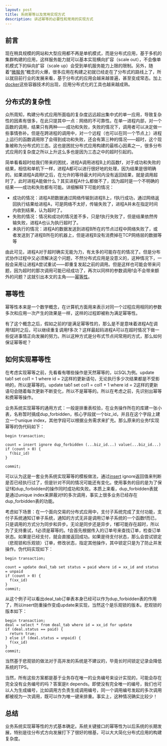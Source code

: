 ```yaml
---
layout: post
title: 系统幂等以及常用实现方式
description: 讲述幂等的必要性和常用的实现方式
---
```


## 前言 ##

现在稍具规模的网站和大型应用都不再是单机模式，而是分布式应用，基于多机的集群构建的应用，这样服务能力就可以基本实现横向扩容（scale out），不会像单机模式下的纵向扩容（scale up）会受到单机服务能力上限的限制。另外，随着“[微服务]”概念的火爆，很多应用在构建之初就已经走在了分布式的路线上了，所以就目前行业的发展来看，基于分布式的应用会越来越普遍，甚至变成常态。加上[docker]这些容器技术的出现，应用分布式化的工具也越来越成熟。

## 分布式的复杂性 ##

众所周知，构建分布式应用所面临的复杂度远远超出集中式的单一应用，导致复杂性的因素有很多，在此只提其中一点：网络的不可靠性。在单一进程内部，对一个函数的调用，结果只有两种——成功和失败，失败的情况下，调用者可以决定做一些事情弥补。但是在跨进程的调用中，对一个远程（也可以在同一个节点上）进程上运行的函数调用除了会得到成功和失败，还会有第三种的情况——超时，这个现象被称为分布式的三态。这也是困扰分布式应用构建的最核心因素之一，很多分布式应用的复杂度之所以上升这么多也是因为三态之中的超时引起的。

简单看看超时给我们带来的困扰，进程A调用进程B上的函数f，对于成功和失败的结果，相信和单机下一样，进程A都可以进行很好地的处理，因为结果是很明确的。如果进程A调用f之后，在允许的等待最大时间内没有返回结果，就是调用超时了，此时进程A能做什么？其实进程A什么都做不了，因为超时是一个不明确的结果——成功和失败都有可能。详细解释下可能的情况：

+ 成功的情况：进程A把数据通过网络传输到进程B上，f执行成功，通过网络返回执行结果给进程A，可是网络不太好，传输失败了，进程A并未在指定时间内收到结果，认为超时了。
+ 失败的情况：情况和成功的情况差不多，只是f执行失败了，但是结果依然传输失败，进程A也认为执行超时了。
+ 未执行的情况：进程A的数据发送到进程B所在的节点过程中网络失败了，或者发送到了进程B所在的机器上，但是进程B没有消费掉在TCP网络层的数据等等

由此可见，进程A对于超时确实无能为力，有太多的可能存在的情况了。但是分布式协作过程中又必须解决这个问题，不然分布式应用是没意义的，这种情况下，一般会采用让进程A尝试重试——即重复发起之前的调用。但是这样也可能会带来问题，因为超时的那次调用可能已经成功了，再次以同样的参数调用f会不会带来额外的问题？这就引出本文的主角——[幂等性]。

## 幂等性 ##

幂等性本来是一个数学概念，在计算机方面用来表示对同一个过程应用相同的参数多次和应用一次产生的效果是一样，这样的过程即被称为满足幂等性。

有了这个概念之后，假如之前的f是满足幂等性的，那么是不是意味着进程A在调用f超时之后，可以继续重复调用f多次？这样最起码进程A可以在超时情况下做一些促进事情正向发展的努力。所以这种方式是分布式节点间常用的方式，那么如何保证幂等呢？

## 如何实现幂等性 ##

在考虑实现幂等之前，先看看有哪些操作是天然幂等的，以SQL为例。update tab1 set col1 = 1 where id = 2这样的更新语句，无论执行多少次结果都是不受影响的，所以是幂等的。update tab1 set col1 = col1 + 1 where id = 2这样的更新语句会随着每次更新不断变化，所以不是幂等的。所以在考虑之前，先识别出幂等和费幂等操作。

业务系统实现幂等的通用方式：一般是排重表校验，在业务操作所在的库建一张小表，名称暂时搞成dup_forbidden，核心字段就一个biz_id，并且在这个字段上建立一个unique index，其他字段可以根据业务需求来扩充。那么原来的业务f实现幂等的伪代码如下：

    begin transaction;
    
    count = insert ignore dup_forbidden (...biz_id...) value(...biz_id...)
    if (count > 0) {
      f(biz_id)
    } 
    
    commit;

可以认为这是一套业务系统实现幂等的模板做法，通过[insert] ignore返回值来判断是否已经执行过了，但是针对不同的情况可能还有变化。使用事务的目的是为了保证f和dup_forbidden的操作同时成功和失败。本质上来看，dup_forbidden表就是通过unique index来屏蔽对f的多次调用，事实上很多业务已经存在dup_forbidden表的功能。

考虑如下场景：在一个面向交易的分布式应用中，支付子系统完成了支付功能，支付子系统通知订单子系统，通知的方式无非是调用订单子系统的一个函数f而已，只是调用的方式分为同步和异步。无论是同步还是异步，f都可能存在超时，所以为了支持重试，f必须是幂等的。f会首先根据传入的订单号来查找订单，检查订单状态。如果是已经支付，就会直接返回成功。如果是待支付状态，那么会尝试锁定（悲观锁和乐观锁）订单，修改状态，指定其他操作，其中锁定只是为了防止并发操作。伪代码实现如下：

    begin transaction;
    
    count = update deal_tab set status = paid where id = xx_id and status = unpaid
    if (count > 0) {
      f(xx_id)
    }
    commit;

从这个例子可以看出deal_tab订单表本身已经可以作为dup_forbidden表的作用了，所以insert防重操作变成update来实现，当然这个是乐观锁的版本。悲观锁的版本如下：

    begin transaction;
    deal = select * from deal_tab where id = xx_id for update
    if (deal.status == paid) {
      return true;
    } else if (deal.status = unpaid) {
      f(xx_id)
    }
    commit;
    

当然基于悲观锁的做法对于高并发的系统是不建议的，毕竟长时间锁定记录会降低系统的TPS。

当然，所有这些方案都是基于业务存在唯一的业务编号来设计实现的，可能会存在完全没有业务编号的吗？答案是it depends。即使没有完全唯一的编号，我们也可以人为生成编号，比如调用方负责生成调用编号，同一个调用编号发起的多次调用都被视为一次调用，既可以作为唯一键来排重。事实上，这种情况确实比较少！


## 总结 ##

业务系统实现幂等性的方式基本确定。系统关键接口的幂等性为以后系统的长期发展，特别是往分布式方向发展打下了很好的根基，可以大大简化分布式应用的构建复杂度。

[微服务]:   http://martinfowler.com/articles/microservices.html
[幂等性]:   http://baike.baidu.com/view/2067025.htm
[insert]:   http://dev.mysql.com/doc/refman/5.5/en/insert.html
[docker]:  https://www.docker.com/

